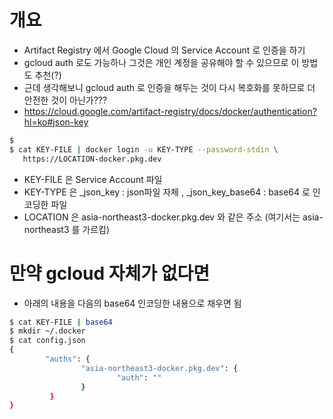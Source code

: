 # 개요
 - Artifact Registry 에서 Google Cloud 의 Service Account 로 인증을 하기
 - gcloud auth 로도 가능하나 그것은 개인 계정을 공유해야 할 수 있으므로 이 방법도 추천(?)
 - 근데 생각해보니 gcloud auth 로 인증을 해두는 것이 다시 복호화를 못하므로 더 안전한 것이 아닌가???
 - https://cloud.google.com/artifact-registry/docs/docker/authentication?hl=ko#json-key

```bash
$ 
$ cat KEY-FILE | docker login -u KEY-TYPE --password-stdin \
   https://LOCATION-docker.pkg.dev
```

 - KEY-FILE 은 Service Account 파일
 - KEY-TYPE 은 _json_key : json파일 자체 , _json_key_base64 : base64 로 인코딩한 파일
 - LOCATION 은 asia-northeast3-docker.pkg.dev 와 같은 주소 (여기서는 asia-northeast3 를 가르킴)

# 만약 gcloud 자체가 없다면
 - 아래의 내용을 다음의 base64 인코딩한 내용으로 채우면 됨

```bash
$ cat KEY-FILE | base64
$ mkdir ~/.docker
$ cat config.json
{
        "auths": {
                "asia-northeast3-docker.pkg.dev": {
                        "auth": ""
                }
         }
}
```
